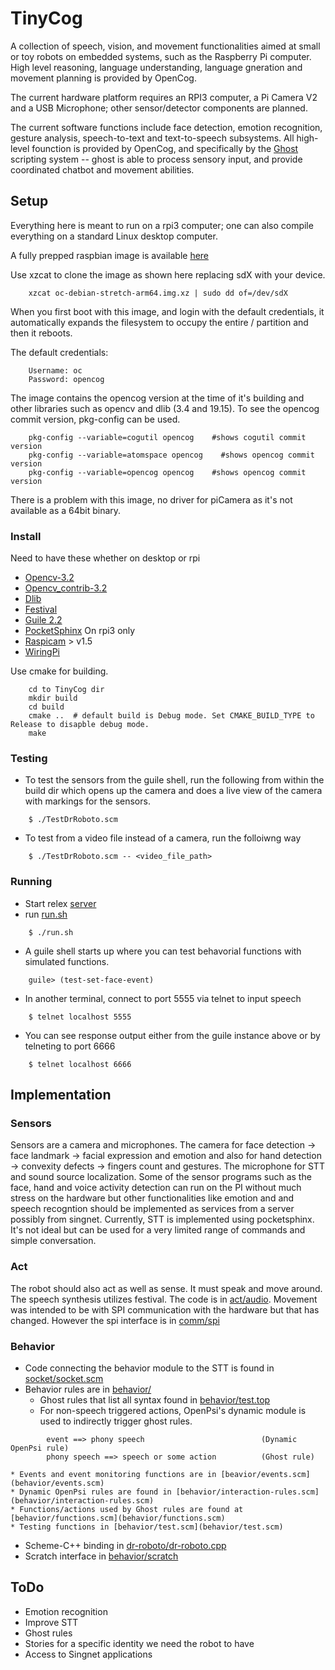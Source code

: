 # TinyCog

A collection of speech, vision, and movement functionalities 
aimed at small or toy robots on embedded systems, such as the 
Raspberry Pi computer. High level reasoning, language understanding, 
language gneration and movement planning is provided by OpenCog.

The current hardware platform requires an RPI3 computer, a Pi 
Camera V2 and a USB Microphone; other sensor/detector components 
are planned.

The current software functions include face detection, emotion 
recognition, gesture analysis, speech-to-text and text-to-speech 
subsystems. All high-level founction is provided by OpenCog, and 
specifically by the 
[Ghost](https://github.com/opencog/opencog/tree/master/opencog/ghost) 
scripting system -- ghost is able to process sensory input, 
and provide coordinated chatbot and movement abilities. 

## Setup

Everything here is meant to run on a rpi3 computer; one can also 
compile everything on a standard Linux desktop computer. 

A fully prepped raspbian image is available 
[here](http://144.76.153.5/rpi3/64bit/)

Use xzcat to clone the image as shown here replacing sdX with your device.
```
    xzcat oc-debian-stretch-arm64.img.xz | sudo dd of=/dev/sdX
```

When you first boot with this image, and login with the default credentials,
it automatically expands the filesystem to occupy the entire /
partition and then it reboots.

The default credentials:
```
    Username: oc
    Password: opencog
```

The image contains the opencog version at the time of it's building
and other libraries such as opencv and dlib (3.4 and 19.15).
To see the opencog commit version, pkg-config can be used.
```    
    pkg-config --variable=cogutil opencog    #shows cogutil commit version
    pkg-config --variable=atomspace opencog    #shows opencog commit version
    pkg-config --variable=opencog opencog    #shows opencog commit version
```

There is a problem with this image, no driver for piCamera as it's not available
as a 64bit binary. 

### Install 

Need to have these whether on desktop or rpi
* [Opencv-3.2](https://github.com/opencv/opencv/releases/latest)
* [Opencv_contrib-3.2](https://github.com/opencv/opencv_contrib/releases)
* [Dlib](https://github.com/davisking/dlib/releases/latest)
* [Festival](http://festvox.org/festival/)
* [Guile 2.2](https://www.gnu.org/software/guile/download/)
* [PocketSphinx](https://cmusphinx.github.io/wiki/tutorialpocketsphinx/#installation-on-unix-system)
On rpi3 only
* [Raspicam](https://sourceforge.net/projects/raspicam/files/?) > v1.5
* [WiringPi](http://wiringpi.com/download-and-install/)

Use cmake for building. 
```
    cd to TinyCog dir
    mkdir build
    cd build
    cmake ..  # default build is Debug mode. Set CMAKE_BUILD_TYPE to Release to disapble debug mode. 
    make
```


### Testing

* To test the sensors from the guile shell, run the following from within the build dir
which opens up the camera and does a live view of the camera with markings for the sensors. 
```
    $ ./TestDrRoboto.scm
```
* To test from a video file instead of a camera, run the folloiwng way
```
    $ ./TestDrRoboto.scm -- <video_file_path>
```

### Running

* Start relex [server](https://github.com/opencog/relex#opencog-serversh)
* run [run.sh](run.sh)
```
    $ ./run.sh
```
* A guile shell starts up where you can test behavorial functions with simulated functions.
```
    guile> (test-set-face-event)
```
* In another terminal, connect to port 5555 via telnet to input speech
```
    $ telnet localhost 5555
```
* You can see response output either from the guile instance above or by telneting to port 6666
```
    $ telnet localhost 6666
```

## Implementation

### Sensors

Sensors are a camera and microphones. The camera for face detection 
-> face landmark -> facial expression  and emotion and also for hand 
detection -> convexity defects -> fingers count and gestures. The 
microphone for STT and sound source localization. Some of the sensor 
programs such as the face, hand and voice activity detection can run 
on the PI without much stress on the hardware but other functionalities 
like emotion and and speech recogntion should be implemented as services 
from a server possibly from singnet. Currently, STT is implemented using
pocketsphinx. It's not ideal but can be used for a very limited range of
commands and simple conversation. 

### Act

The robot should also act as well as sense. It must speak and move around. 
The speech synthesis utilizes festival. The code is in [act/audio](act/audio).
Movement was intended to be with SPI communication with the hardware but 
that has changed. However the spi interface is in [comm/spi](comm/spi)

### Behavior

* Code connecting the behavior module to the  STT is found in [socket/socket.scm](behavior/socket/socket.scm)
* Behavior rules are in [behavior/](behavior/)
    * Ghost rules that list all syntax found in [behavior/test.top](behavior/test.top)
    * For non-speech triggered actions, OpenPsi's dynamic module is used to indirectly trigger ghost rules. 
```
        event ==> phony speech                          (Dynamic OpenPsi rule)
        phony speech ==> speech or some action          (Ghost rule)
```
    * Events and event monitoring functions are in [beavior/events.scm](behavior/events.scm)
    * Dynamic OpenPsi rules are found in [behavior/interaction-rules.scm](behavior/interaction-rules.scm)
    * Functions/actions used by Ghost rules are found at [behavior/functions.scm](behavior/functions.scm)
    * Testing functions in [behavior/test.scm](behavior/test.scm)
* Scheme-C++ binding in [dr-roboto/dr-roboto.cpp](dr-roboto/dr-roboto.scm)
* Scratch interface in [behavior/scratch](behavior/scratch/)

## ToDo
* Emotion recognition
* Improve STT
* Ghost rules
* Stories for a specific identity we need the robot to have
* Access to Singnet applications
